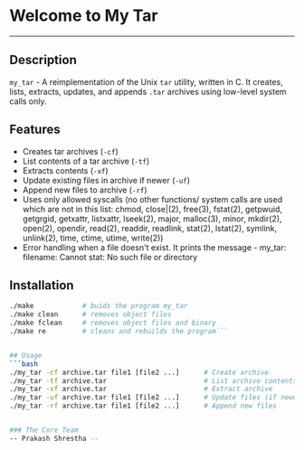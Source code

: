 # Welcome to My Tar
*******************

## Description
`my_tar` - A reimplementation of the Unix `tar` utility, written in C.
It creates, lists, extracts, updates, and appends `.tar` archives using low-level system calls only.

## Features
- Creates tar archives (`-cf`)
- List contents of a tar archive (`-tf`)
- Extracts contents (`-xf`)
- Update existing files in archive if newer (`-uf`)
- Append new files to archive (`-rf`)
- Uses only allowed syscalls (no other functions/ system calls are used which are not in this list: chmod, close|(2), free(3), fstat(2), getpwuid, getgrgid, getxattr, listxattr, lseek(2), major, malloc(3), minor, mkdir(2), open(2), opendir, read(2), readdir, readlink, stat(2), lstat(2), symlink, unlink(2), time, ctime, utime, write(2))
- Error handling when a file doesn't exist. It prints the message - my_tar: filename: Cannot stat: No such file or directory

## Installation
```bash
./make            # buids the program my_tar
./make clean      # removes object files
./make fclean     # removes object files and binary
./make re         # cleans and rebuilds the program```


## Usage
```bash
./my_tar -cf archive.tar file1 [file2 ...]      # Create archive
./my_tar -tf archive.tar                        # List archive contents
./my_tar -xf archive.tar                        # Extract archive
./my_tar -uf archive.tar file1 [file2 ...]      # Update files (if newer)
./my_tar -rf archive.tar file1 [file2 ...]      # Append new files


### The Core Team
-- Prakash Shrestha -- 